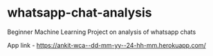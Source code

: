# whatsapp-chat-analysis
Beginner Machine Learning Project on analysis of whatsapp chats

App link - https://ankit-wca--dd-mm-yy--24-hh-mm.herokuapp.com/
